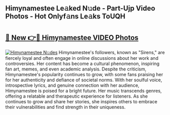 ## Himynamestee Le𝚊ked N𝚞de - Part-Ujp Video Photos - Hot Onlyf𝚊ns Le𝚊ks ToUQH

# <h2><a href="http://ab67221.deff.icu/?id=Himynamestee">🔗 New 👉🔴 Himynamestee VIDEO Photos</a></h2>

[![Himynamestee N𝚞des](https://i.imgur.com/rIISA9y.gif)](http://ab67221.deff.icu/?id=Himynamestee)
Himynamestee's followers, known as "Sirens," are fiercely loyal and often engage in online discussions about her work and controversies. Her content has become a cultural phenomenon, inspiring fan art, memes, and even academic analysis. Despite the criticism, Himynamestee's popularity continues to grow, with some fans praising her for her authenticity and defiance of societal norms. With her soulful voice, introspective lyrics, and genuine connection with her audience, Himynamestee is poised for a bright future. Her music transcends genres, offering a relatable and therapeutic experience for listeners. As she continues to grow and share her stories, she inspires others to embrace their vulnerabilities and find strength in their uniqueness.
